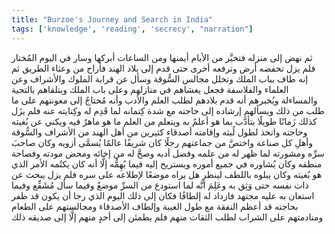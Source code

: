 ```yaml
---
title: "Burzoe's Journey and Search in India"
tags: ['knowledge', 'reading', 'secrecy', "narration"]
---
```


 ثم نهض إلى منزله فتخيَّر من الأيام أيمنها ومن الساعات أبركها وسار في اليوم المُختار فلم يزل تخفضه أرض وترفعه أخرى حتى قدم إلى بلاد الهند فأراح من وعثاء الطريق
ثم إنه طاف بباب الملك وتخلل مجالس السُّوقة وسأل عن قرابة الملوك والأشراف وعن العلماء والفلاسفة فجعل يغشاهم في منازلهم وعلى باب الملك ويتلقاهم بالتحية والمساءلة ويُخبرهم أنه قدم بلادهم لطلب العلم والأدب وأنه مُحتاجٌ إلى معونتهم على ما طلب من ذلك ويسألهم إرشاده إلى حاجته مع شدة كِتمانه لما قَدِم له وكِنايته عنه فلم يزَل كذلك زَمانًا طويلًا يتأدَّب بما هو أعلمُ به ويتعلم من العلم ما هو ماهرٌ فيه ويكني عن بُغيته وحاجته
واتخذ  لطول لُبثه وإقامته  أصدقاء كثيرين من أهل الهند من الأشراف والسُّوقة وأهلِ كل صناعة واختصَّ من جماعتهم رجلًا كان شريفًا عالمًا يُسمَّى أزويه وكان صاحبَ سرِّه ومشورته لما ظهر له من علمه وفضل أدبه وصحَّ له من إخائه ومحض مودته وفصاحة منطقه وكان يُشاوره في جميع أموره ويستريح إليه فيما يُهِمُّه إلَّا أنه كان يكتُمه الأمر الذي هو بُغيته وكان يبلوه باللطف لينظر هل يراه موضعًا لإطلاعه على سره فلم يزل يبحث عن ذات نفسه حتى وَثِق به وعَلِمَ أنَّه لما استودع من السرِّ موضعٌ وفيما سأل مُشَفِّع وفيما استعان به عليه مجتهد فازداد له إلطافًا فكان  إلى ذلك اليوم الذي رجا أن يكون قد ظفر بحاجته  قد أعظم النفقة مع طول الغيبة وإلطاف الأصدقاء ومجالستهم على الطعام ومنادمتهم على الشراب لطلب الثقات منهم فلم يطمئن إلى أحدٍ منهم إلَّا إلى صديقه ذلك
